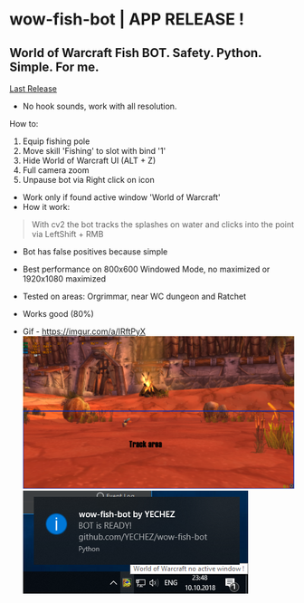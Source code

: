 # wow-fish-bot | APP RELEASE !
## World of Warcraft Fish BOT. Safety. Python. Simple. For me.

[Last Release](https://github.com/YECHEZ/wow-fish-bot/releases/latest)

- No hook sounds, work with all resolution.

How to:
1. Equip fishing pole
2. Move skill 'Fishing' to slot with bind '1'
3. Hide World of Warcraft UI (ALT + Z)
4. Full camera zoom
5. Unpause bot via Right click on icon

- Work only if found active window 'World of Warcraft'
- How it work: 
> With cv2 the bot tracks the splashes on water and clicks into the point via LeftShift + RMB
* Bot has false positives because simple
- Best performance on 800x600 Windowed Mode, no maximized
or 1920x1080 maximized

- Tested on areas: Orgrimmar, near WC dungeon and Ratchet
- Works good (80%)
- Gif - https://imgur.com/a/IRftPyX
![alt text](wow-fish-bot-area.png)
![alt text](wow-fish-bot-app.png)
